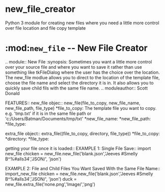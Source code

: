 # new_file_creator
Python 3 module for creating new files where you need a little more control over file location and file copy template

:mod:`new_file` -- New File Creator
===================================

.. module:: New File
   :synopsis: Sometimes you want a little more control over your source file and where you want to save it
              rather than use something like tkFileDialog where the user has the choice over the location. 
             The new_file modlue allows you to direct to the location of the template file, choose the file 
             name and select the directory it is in. It also allows you to quickly save child fils with the 
             same file name. 
.. moduleauthor:: Scott Donald

FEATURES::
   new_file objec::
      new_file(file_to_copy, new_file_name, new_file_path, file_type)
      *file_to_copy: The template file you want to copy. e.g. 'tmp.txt' if it is in the same file path or 
                     'c:/Users/Batman/Documents/tmp/txt'
      *new_file_name:
      *new_file_path:
      *file_type:
      
   extra_file object::
      extra_file((file_to_copy, directory, file_type))
      *file_to_copy:
      *directory:
      *file_type:
      
   getting your file once it is loaded::
EXAMPLE 1: Single File Save::
   import new_file
   chicken = new_file.new_file('blank.json','Jeeves #Smelly B^%#alls34','JSON/', 'json')

EXAMPLE 2: File and Child Files You Want Saved With the Same File Name::
   import_new_file
   chicken = new_file.new_file('blank.json','Jeeves #Smelly B^%#alls34','JSON/', 'json')
   duck = new_file.extra_file('none.png','Image/','png')
